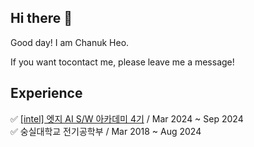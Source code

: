 ## Hi there 👋

Good day! I am Chanuk Heo. <br>

If you want tocontact me, please leave me a message!

## Experience

  ✅ [[intel] 엣지 AI S/W 아카데미 4기](https://github.com/kccistc/intel-04)  / Mar 2024 ~ Sep 2024 <br>
  ✅ 숭실대학교 전기공학부 / Mar 2018 ~ Aug 2024



<!--
**HeoChanUk/HeoChanUk** is a ✨ _special_ ✨ repository because its `README.md` (this file) appears on your GitHub profile.

Here are some ideas to get you started:

- 🔭 I’m currently working on ...
- 🌱 I’m currently learning ...
- 👯 I’m looking to collaborate on ...
- 🤔 I’m looking for help with ...
- 💬 Ask me about ...
- 📫 How to reach me: ...
- 😄 Pronouns: ...
- ⚡ Fun fact: ...
-->


<!--  
[![Top Langs](https://github-readme-stats.vercel.app/api/top-langs/?username=HeoChanUk)](https://github.com/anuraghazra/github-readme-stats)

[![Anurag's GitHub stats](https://github-readme-stats.vercel.app/api?username=HeoChanUk)](https://github.com/anuraghazra/github-readme-stats)

![Anurag's GitHub stats](https://github-readme-stats.vercel.app/api?username=HeoChanUk&hide=contribs,prs&show_icons=true&theme=graywhite)
-->
